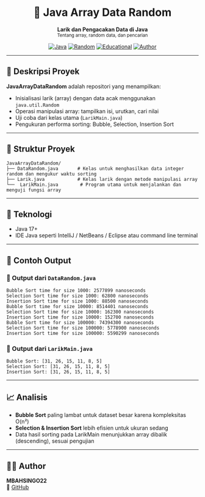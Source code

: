 <h1 align="center">🎲 Java Array Data Random</h1>
<p align="center">
  <b>Larik dan Pengacakan Data di Java</b><br>
  <sub>Tentang array, random data, dan pencarian</sub>
</p>

<div align="center">

[![Java](https://img.shields.io/badge/Java-17-red?logo=oracle)](https://www.oracle.com/java/)
[![Random](https://img.shields.io/badge/Data-Randomization-success)]()
[![Educational](https://img.shields.io/badge/Type-Larik%20%26%20Pencarian-informational)]()
[![Author](https://img.shields.io/badge/Author-MBAHSINGO22-blue)](https://github.com/MBAHSINGO22)

</div>

---

## 📖 Deskripsi Proyek

**JavaArrayDataRandom** adalah repositori yang menampilkan:
- Inisialisasi larik (array) dengan data acak menggunakan `java.util.Random`
- Operasi manipulasi array: tampilkan isi, urutkan, cari nilai
- Uji coba dari kelas utama (`LarikMain.java`)
- Pengukuran performa sorting: Bubble, Selection, Insertion Sort

---

## 📂 Struktur Proyek

```
JavaArrayDataRandom/
├── DataRandom.java       # Kelas untuk menghasilkan data integer random dan mengukur waktu sorting
├── Larik.java            # Kelas larik dengan metode manipulasi array
└──  LarikMain.java        # Program utama untuk menjalankan dan menguji fungsi array
```

---

## 🧰 Teknologi

- Java 17+
- IDE Java seperti IntelliJ / NetBeans / Eclipse atau command line terminal

---

## 📌 Contoh Output

### 🔢 Output dari `DataRandom.java`
```
Bubble Sort time for size 1000: 2577899 nanoseconds
Selection Sort time for size 1000: 62800 nanoseconds
Insertion Sort time for size 1000: 88500 nanoseconds
Bubble Sort time for size 10000: 8514401 nanoseconds
Selection Sort time for size 10000: 162300 nanoseconds
Insertion Sort time for size 10000: 152700 nanoseconds
Bubble Sort time for size 100000: 74394300 nanoseconds
Selection Sort time for size 100000: 5778900 nanoseconds
Insertion Sort time for size 100000: 5590299 nanoseconds
```

### 🔁 Output dari `LarikMain.java`
```
Bubble Sort: [31, 26, 15, 11, 8, 5]
Selection Sort: [31, 26, 15, 11, 8, 5]
Insertion Sort: [31, 26, 15, 11, 8, 5]
```

---

## 📈 Analisis

- **Bubble Sort** paling lambat untuk dataset besar karena kompleksitas O(n²)
- **Selection & Insertion Sort** lebih efisien untuk ukuran sedang
- Data hasil sorting pada LarikMain menunjukkan array dibalik (descending), sesuai pengujian

---

## 👨‍💻 Author

**MBAHSINGO22**  
🔗 [GitHub](https://github.com/MBAHSINGO22)
